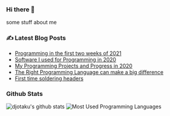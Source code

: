### Hi there 👋

<!--
**djotaku/djotaku** is a ✨ _special_ ✨ repository because its `README.md` (this file) appears on your GitHub profile.

Here are some ideas to get you started:

- 🔭 I’m currently working on ...
- 🌱 I’m currently learning ...
- 👯 I’m looking to collaborate on ...
- 🤔 I’m looking for help with ...
- 💬 Ask me about ...
- 📫 How to reach me: ...
- 😄 Pronouns: ...
- ⚡ Fun fact: ...
-->

some stuff about me

### ✍ Latest Blog Posts

<!-- BLOG-POST-LIST:START -->
- [Programming in the first two weeks of 2021](https://www.ericsbinaryworld.com/2021/01/17/programming-in-the-first-two-weeks-of-2021/)
- [Software I used for Programming in 2020](https://www.ericsbinaryworld.com/2021/01/13/software-i-used-for-programming-in-2020/)
- [My Programming Projects and Progress in 2020](https://www.ericsbinaryworld.com/2021/01/08/my-programming-projects-and-progress-in-2020/)
- [The Right Programming Language can make a big difference](https://www.ericsbinaryworld.com/2021/01/06/the-right-programming-language-can-make-a-big-difference/)
- [First time soldering headers](https://www.ericsbinaryworld.com/2020/12/27/first-time-soldering-headers/)
<!-- BLOG-POST-LIST:END --> 


### Github Stats

![djotaku's github stats](https://github-readme-stats.vercel.app/api?username=djotaku&show_icons=true&theme=dark)
![Most Used Programming Languages](https://github-readme-stats.vercel.app/api/top-langs/?username=djotaku&theme=dark&langs_count=3)
